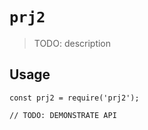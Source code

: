 # `prj2`

> TODO: description

## Usage

```
const prj2 = require('prj2');

// TODO: DEMONSTRATE API
```
